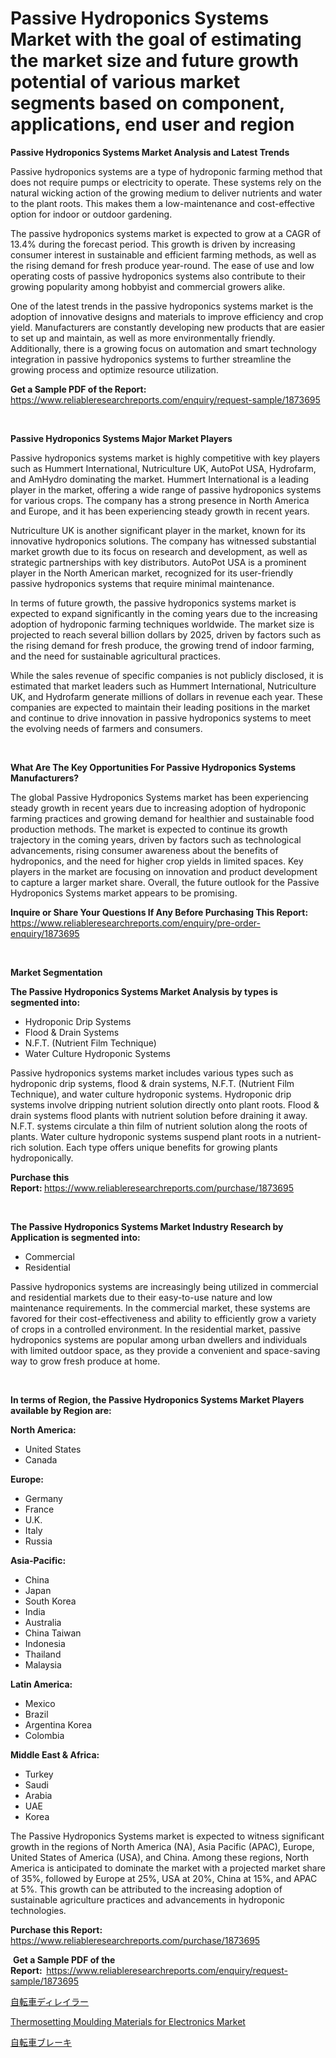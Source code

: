 <p><h1>Passive Hydroponics Systems Market with the goal of estimating the market size and future growth potential of various market segments based on component, applications, end user and region</h1></p><p><strong>Passive Hydroponics Systems Market Analysis and Latest Trends</strong></p>
<p><p>Passive hydroponics systems are a type of hydroponic farming method that does not require pumps or electricity to operate. These systems rely on the natural wicking action of the growing medium to deliver nutrients and water to the plant roots. This makes them a low-maintenance and cost-effective option for indoor or outdoor gardening.</p><p>The passive hydroponics systems market is expected to grow at a CAGR of 13.4% during the forecast period. This growth is driven by increasing consumer interest in sustainable and efficient farming methods, as well as the rising demand for fresh produce year-round. The ease of use and low operating costs of passive hydroponics systems also contribute to their growing popularity among hobbyist and commercial growers alike.</p><p>One of the latest trends in the passive hydroponics systems market is the adoption of innovative designs and materials to improve efficiency and crop yield. Manufacturers are constantly developing new products that are easier to set up and maintain, as well as more environmentally friendly. Additionally, there is a growing focus on automation and smart technology integration in passive hydroponics systems to further streamline the growing process and optimize resource utilization.</p></p>
<p><strong>Get a Sample PDF of the Report:&nbsp;</strong> <a href="https://www.reliableresearchreports.com/enquiry/request-sample/1873695">https://www.reliableresearchreports.com/enquiry/request-sample/1873695</a></p>
<p>&nbsp;</p>
<p><strong>Passive Hydroponics Systems Major Market Players</strong></p>
<p><p>Passive hydroponics systems market is highly competitive with key players such as Hummert International, Nutriculture UK, AutoPot USA, Hydrofarm, and AmHydro dominating the market. Hummert International is a leading player in the market, offering a wide range of passive hydroponics systems for various crops. The company has a strong presence in North America and Europe, and it has been experiencing steady growth in recent years.</p><p>Nutriculture UK is another significant player in the market, known for its innovative hydroponics solutions. The company has witnessed substantial market growth due to its focus on research and development, as well as strategic partnerships with key distributors. AutoPot USA is a prominent player in the North American market, recognized for its user-friendly passive hydroponics systems that require minimal maintenance.</p><p>In terms of future growth, the passive hydroponics systems market is expected to expand significantly in the coming years due to the increasing adoption of hydroponic farming techniques worldwide. The market size is projected to reach several billion dollars by 2025, driven by factors such as the rising demand for fresh produce, the growing trend of indoor farming, and the need for sustainable agricultural practices.</p><p>While the sales revenue of specific companies is not publicly disclosed, it is estimated that market leaders such as Hummert International, Nutriculture UK, and Hydrofarm generate millions of dollars in revenue each year. These companies are expected to maintain their leading positions in the market and continue to drive innovation in passive hydroponics systems to meet the evolving needs of farmers and consumers.</p></p>
<p>&nbsp;</p>
<p><strong>What Are The Key Opportunities For Passive Hydroponics Systems Manufacturers?</strong></p>
<p><p>The global Passive Hydroponics Systems market has been experiencing steady growth in recent years due to increasing adoption of hydroponic farming practices and growing demand for healthier and sustainable food production methods. The market is expected to continue its growth trajectory in the coming years, driven by factors such as technological advancements, rising consumer awareness about the benefits of hydroponics, and the need for higher crop yields in limited spaces. Key players in the market are focusing on innovation and product development to capture a larger market share. Overall, the future outlook for the Passive Hydroponics Systems market appears to be promising.</p></p>
<p><strong>Inquire or Share Your Questions If Any Before Purchasing This Report:</strong> <a href="https://www.reliableresearchreports.com/enquiry/pre-order-enquiry/1873695">https://www.reliableresearchreports.com/enquiry/pre-order-enquiry/1873695</a></p>
<p>&nbsp;</p>
<p><strong>Market Segmentation</strong></p>
<p><strong>The Passive Hydroponics Systems Market Analysis by types is segmented into:</strong></p>
<p><ul><li>Hydroponic Drip Systems</li><li>Flood & Drain Systems</li><li>N.F.T. (Nutrient Film Technique)</li><li>Water Culture Hydroponic Systems</li></ul></p>
<p><p>Passive hydroponics systems market includes various types such as hydroponic drip systems, flood & drain systems, N.F.T. (Nutrient Film Technique), and water culture hydroponic systems. Hydroponic drip systems involve dripping nutrient solution directly onto plant roots. Flood & drain systems flood plants with nutrient solution before draining it away. N.F.T. systems circulate a thin film of nutrient solution along the roots of plants. Water culture hydroponic systems suspend plant roots in a nutrient-rich solution. Each type offers unique benefits for growing plants hydroponically.</p></p>
<p><strong>Purchase this Report:&nbsp;</strong><a href="https://www.reliableresearchreports.com/purchase/1873695">https://www.reliableresearchreports.com/purchase/1873695</a></p>
<p>&nbsp;</p>
<p><strong>The Passive Hydroponics Systems Market Industry Research by Application is segmented into:</strong></p>
<p><ul><li>Commercial</li><li>Residential</li></ul></p>
<p><p>Passive hydroponics systems are increasingly being utilized in commercial and residential markets due to their easy-to-use nature and low maintenance requirements. In the commercial market, these systems are favored for their cost-effectiveness and ability to efficiently grow a variety of crops in a controlled environment. In the residential market, passive hydroponics systems are popular among urban dwellers and individuals with limited outdoor space, as they provide a convenient and space-saving way to grow fresh produce at home.</p></p>
<p>&nbsp;</p>
<p><strong>In terms of Region, the Passive Hydroponics Systems Market Players available by Region are:</strong></p>
<p>
    <p> <strong> North America: </strong>
        <ul>
            <li>United States</li>
            <li>Canada</li>
        </ul>
        </p> 
    <p> <strong> Europe: </strong>
        <ul>
            <li>Germany</li>
            <li>France</li>
            <li>U.K.</li>
            <li>Italy</li>
            <li>Russia</li>
        </ul>
        </p> 
    <p> <strong> Asia-Pacific: </strong>
        <ul>
            <li>China</li>
            <li>Japan</li>
            <li>South Korea</li>
            <li>India</li>
            <li>Australia</li>
            <li>China Taiwan</li>
            <li>Indonesia</li>
            <li>Thailand</li>
            <li>Malaysia</li>
        </ul>
        </p> 
    <p> <strong> Latin America: </strong>
        <ul>
            <li>Mexico</li>
            <li>Brazil</li>
            <li>Argentina Korea</li>
            <li>Colombia</li>
        </ul>
        </p> 
    <p> <strong> Middle East & Africa: </strong>
        <ul>
            <li>Turkey</li>
            <li>Saudi</li>
            <li>Arabia</li>
            <li>UAE</li>
            <li>Korea</li>
        </ul>
    </p>
    </p>
<p><p>The Passive Hydroponics Systems market is expected to witness significant growth in the regions of North America (NA), Asia Pacific (APAC), Europe, United States of America (USA), and China. Among these regions, North America is anticipated to dominate the market with a projected market share of 35%, followed by Europe at 25%, USA at 20%, China at 15%, and APAC at 5%. This growth can be attributed to the increasing adoption of sustainable agriculture practices and advancements in hydroponic technologies.</p></p>
<p><strong>Purchase this Report: </strong><a href="https://www.reliableresearchreports.com/purchase/1873695">https://www.reliableresearchreports.com/purchase/1873695</a></p>
<p>&nbsp;<strong>Get a Sample PDF of the Report:&nbsp;&nbsp;</strong><a href="https://www.reliableresearchreports.com/enquiry/request-sample/1873695">https://www.reliableresearchreports.com/enquiry/request-sample/1873695</a></p>
<p><strong></strong></p>
<p><p><a href="https://medium.com/@rosario_ramirez1996/%E8%87%AA%E8%BB%A2%E8%BB%8A%E3%83%87%E3%82%A3%E3%83%AC%E3%82%A4%E3%83%A9%E3%83%BC%E3%83%9E%E3%83%BC%E3%82%B1%E3%83%83%E3%83%88%E3%81%AE%E8%A6%8F%E6%A8%A1%E3%81%A8%E5%B8%82%E5%A0%B4%E3%83%88%E3%83%AC%E3%83%B3%E3%83%89-%E5%AE%8C%E5%85%A8%E3%81%AA%E6%A5%AD%E7%95%8C%E6%A6%82%E8%A6%81-2024%E5%B9%B4%E3%81%8B%E3%82%892031%E5%B9%B4%E3%81%BE%E3%81%A7-df7eeb1b09aa">自転車ディレイラー</a></p><p><a href="https://view.publitas.com/reportprime-1/thermosetting-moulding-materials-for-electronics-market-size-share-trends-analysis-report-by-material-by-type-by-end-user-by-region-and-segment-forecasts-2024-2031/">Thermosetting Moulding Materials for Electronics Market</a></p><p><a href="https://medium.com/@rosario_ramirez1996/%E8%87%AA%E8%BB%A2%E8%BB%8A%E3%83%96%E3%83%AC%E3%83%BC%E3%82%AD%E5%B8%82%E5%A0%B4-%E3%82%BF%E3%82%A4%E3%83%97-%E5%BF%9C%E7%94%A8-%E5%9C%B0%E7%90%86%E3%81%AB%E3%82%88%E3%82%8B%E5%8C%85%E6%8B%AC%E7%9A%84%E3%81%AA%E8%A9%95%E4%BE%A1-75b53e9afb6c">自転車ブレーキ</a></p></p>